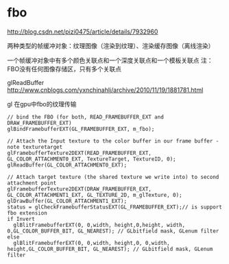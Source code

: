 # fbo

http://blog.csdn.net/pizi0475/article/details/7932960

两种类型的帧缓冲对象：纹理图像（渲染到纹理）、渲染缓存图像（离线渲染）

一个帧缓冲对象中有多个颜色关联点和一个深度关联点和一个模板关联点 注：FBO没有任何图像存储区，只有多个关联点

glReadBuffer http://www.cnblogs.com/yxnchinahlj/archive/2010/11/19/1881781.html

gl 在gpu中fbo的纹理传输
```
// bind the FBO (for both, READ_FRAMEBUFFER_EXT and DRAW_FRAMEBUFFER_EXT)
glBindFramebufferEXT(GL_FRAMEBUFFER_EXT, m_fbo);

// Attach the Input texture to the color buffer in our frame buffer - note texturetarget 
glFramebufferTexture2DEXT(READ_FRAMEBUFFER_EXT, GL_COLOR_ATTACHMENT0_EXT, TextureTarget, TextureID, 0);
glReadBuffer(GL_COLOR_ATTACHMENT0_EXT);

// Attach target texture (the shared texture we write into) to second attachment point
glFramebufferTexture2DEXT(DRAW_FRAMEBUFFER_EXT, GL_COLOR_ATTACHMENT1_EXT, GL_TEXTURE_2D, m_glTexture, 0);
glDrawBuffer(GL_COLOR_ATTACHMENT1_EXT);
status = glCheckFramebufferStatusEXT(GL_FRAMEBUFFER_EXT);// is support fbo extension
if Invert
  glBlitFramebufferEXT(0, 0,width, height,0,height, width, 0,GL_COLOR_BUFFER_BIT, GL_NEAREST); // GLbitfield mask, GLenum filter
else
  glBlitFramebufferEXT(0, 0,width, height,0, 0,width, height,GL_COLOR_BUFFER_BIT, GL_NEAREST); // GLbitfield mask, GLenum filter
```
